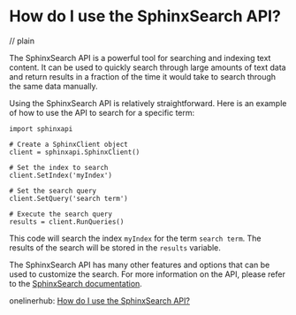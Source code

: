 # How do I use the SphinxSearch API?
// plain

The SphinxSearch API is a powerful tool for searching and indexing text content. It can be used to quickly search through large amounts of text data and return results in a fraction of the time it would take to search through the same data manually.

Using the SphinxSearch API is relatively straightforward. Here is an example of how to use the API to search for a specific term:

```
import sphinxapi

# Create a SphinxClient object
client = sphinxapi.SphinxClient()

# Set the index to search
client.SetIndex('myIndex')

# Set the search query
client.SetQuery('search term')

# Execute the search query
results = client.RunQueries()
```

This code will search the index `myIndex` for the term `search term`. The results of the search will be stored in the `results` variable.

The SphinxSearch API has many other features and options that can be used to customize the search. For more information on the API, please refer to the [SphinxSearch documentation](https://sphinxsearch.com/docs/current.html).

onelinerhub: [How do I use the SphinxSearch API?](https://onelinerhub.com/sphinxsearch/how-do-i-use-the-sphinxsearch-api)